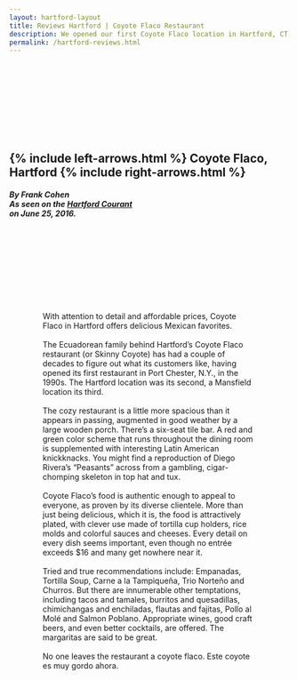 ```yaml
---
layout: hartford-layout
title: Reviews Hartford | Coyote Flaco Restaurant
description: We opened our first Coyote Flaco location in Hartford, CT back in August 1999. After much success, in 2004, we opened our second location in Mansfield, CT. 
permalink: /hartford-reviews.html
---
```

<!-- Hartford Courant -->

<div id="tm-header-a" class="tm-block-header-a uk-block uk-block-default tm-block-fullwidth tm-grid-collapse uk-margin-large-bottom">
	<div class="uk-container uk-container-center">
		<section class="tm-header-a uk-grid" data-uk-grid-match="{target:'> div > .uk-panel'}">
			<div class="uk-width-1-1">
				<div class="uk-panel uk-text-center uk-contrast tm-overlay-secondary tm-header-height">
					<div class="tm-background-cover uk-cover-background uk-flex uk-flex-center uk-flex-middle" style="background-position: 50% 0px; background-image: url('images/wood-background.png'); background-size: auto; background-repeat: no-repeat; padding: 130px 0px;" data-uk-parallax="{bg: '-200'}">
						<div class="uk-position-relative uk-container" style="width: 100%;">
							<div data-uk-parallax="{opacity: '1,0', y: '-50'}" style="transform: translate3d(0px, 0px, 0px); opacity: 1;">
								<div class="uk-scrollspy-init-inview uk-scrollspy-inview uk-animation-slide-top">
									<h1 class="uk-margin-top uk-text-center cf-heading">
                      {% include left-arrows.html %}
                      Coyote Flaco, Hartford
                      {% include right-arrows.html %}</h1>
								</div>
								<div class="uk-scrollspy-init-inview uk-scrollspy-inview uk-animation-slide-top">
									<h5 class="uk-sub-title-small">
									 By Frank Cohen <br>
									 As seen on the
									  <a href="http://www.courant.com/hartford-magazine/food-drink/hc-hm-coyote-flaco-hartford-20160625-story.html" target="_blank">Hartford Courant</a><br> on June 25, 2016.
									</h5>
								</div>
							</div>
						</div>
					</div>
				</div>
			</div>
		</section>
	</div>
</div>
<div class="tm-middle uk-grid" data-uk-grid-match="" data-uk-grid-margin="">
<div class="tm-main uk-width-medium-1-1 uk-row-first">
<main id="tm-content" class="tm-content">
<article class="uk-article tm-article">
<div id="tm-main" class="tm-block-main uk-block">
<div class="uk-container uk-container-center">
<div class="tm-middle uk-grid" data-uk-grid-match="" data-uk-grid-margin="">
<div class="uk-width-1-1" style="padding: 0px 60px;">

<p>

With attention to detail and affordable prices, Coyote Flaco in Hartford offers delicious Mexican favorites.
<br><br>
The Ecuadorean family behind Hartford’s Coyote Flaco restaurant
(or Skinny Coyote) has had a couple of decades to figure out what its
customers like, having opened its first restaurant in Port Chester,
N.Y., in the 1990s. The Hartford location was its second, a Mansfield
location its third.
<br><br>
The cozy restaurant is a little more spacious than it appears in passing,
augmented in good weather by a large wooden porch.
There’s a six-seat tile bar. A red and green color scheme that runs
throughout the dining room is supplemented with interesting
Latin American knickknacks. You might find a reproduction of Diego
Rivera’s “Peasants” across from a gambling, cigar-chomping skeleton
in top hat and tux.
<br><br>
Coyote Flaco’s food is authentic enough to appeal to everyone, as
proven by its diverse clientele. More than just being delicious, which it is,
the food is attractively plated, with clever use made of tortilla cup holders,
rice molds and colorful sauces and cheeses. Every detail on every dish seems
important, even though no entrée exceeds $16 and many get nowhere near it.
<br><br>
Tried and true recommendations include: Empanadas, Tortilla Soup,
Carne a la Tampiqueña, Trio Norteño and Churros. But there are innumerable
other temptations, including tacos and tamales, burritos and quesadillas,
chimichangas and enchiladas, flautas and fajitas, Pollo al Molé and Salmon
Poblano. Appropriate wines, good craft beers, and even better cocktails,
are offered. The margaritas are said to be great.
<br><br>
No one leaves the restaurant a coyote flaco. Este coyote es muy gordo ahora.
<br><br>
</p>
</div>
</div>
</div>
</div>
</article>
</main>
</div>
</div>



